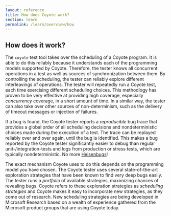 ```yaml
---
layout: reference
title: How does Coyote work?
section: learn
permalink: /learn/overview/how
---
```


## How does it work?

The `coyote` test tool takes over the scheduling of a Coyote program. It is able to do this reliably because it understands each of the programming models supported by Coyote. Therefore, the tester knows all concurrent operations in a test as well as sources of synchronization between them. By controlling the scheduling, the tester can reliably explore different interleavings of operations. The tester will repeatedly run a Coyote test, each time exercising different scheduling choices. This methodlogy has proven to be very effective at providing high coverage, especially _concurrency_ coverage, in a short amount of time. In a similar way, the tester can also take over other sources of non-determinism, such as the delivery of timeout messages or injection of failures.

If a bug is found, the Coyote tester reports a _reproducible_ bug trace that provides a global order of all scheduling decisions and nondeterministic choices made during the execution of a test. The trace can be replayed reliably over and over again, until the bug is identified. This makes a bug reported by the Coyote tester significantly easier to debug than regular unit-/integration-tests and logs from production or stress tests, which are typically nondeterministic. No more [Heisenbugs](https://en.wikipedia.org/wiki/Heisenbug)!

The exact mechanism Coyote uses to do this depends on the programming model you have chosen. The Coyote tester uses several state-of-the-art exploration strategies that have been known to find very deep bugs easily. The tester runs a _portfolio_ of available strategies, maximizing chances of revealing bugs. Coyote refers to these exploration strategies as _scheduling strategies_ and Coyote makes it easy to incorporate new strategies, as they come out of research. New scheduling strategies are being developed in Microsoft Research based on a wealth of experience gathered from the Microsoft product groups that are using Coyote today.
